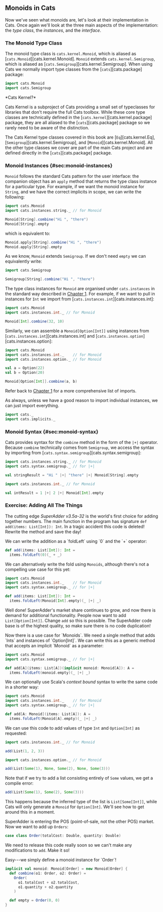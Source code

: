 ## Monoids in Cats

Now we've seen what monoids are,
let's look at their implementation in Cats.
Once again we'll look at the three main aspects of the implementation:
the *type class*, the *instances*, and the *interface*.

### The Monoid Type Class

The monoid type class is `cats.kernel.Monoid`,
which is aliased as [`cats.Monoid`][cats.kernel.Monoid].
`Monoid` extends `cats.kernel.Semigroup`,
which is aliased as [`cats.Semigroup`][cats.kernel.Semigroup].
When using Cats we normally import type classes
from the [`cats`][cats.package] package:

```scala mdoc:silent
import cats.Monoid
import cats.Semigroup
```

<div class="callout callout-info">
*Cats Kernel?*

Cats Kernel is a subproject of Cats
providing a small set of typeclasses
for libraries that don't require the full Cats toolbox.
While these core type classes are technically
defined in the [`cats.kernel`][cats.kernel.package] package,
they are all aliased to the [`cats`][cats.package] package
so we rarely need to be aware of the distinction.

The Cats Kernel type classes covered in this book are
[`Eq`][cats.kernel.Eq],
[`Semigroup`][cats.kernel.Semigroup],
and [`Monoid`][cats.kernel.Monoid].
All the other type classes we cover
are part of the main Cats project and
are defined directly in the [`cats`][cats.package] package.
</div>

### Monoid Instances {#sec:monoid-instances}

`Monoid` follows the standard Cats pattern for the user interface:
the companion object has an `apply` method
that returns the type class instance for a particular type.
For example, if we want the monoid instance for `String`,
and we have the correct implicits in scope,
we can write the following:

```scala mdoc:silent
import cats.Monoid
import cats.instances.string._ // for Monoid
```

```scala mdoc
Monoid[String].combine("Hi ", "there")
Monoid[String].empty
```

which is equivalent to:

```scala mdoc
Monoid.apply[String].combine("Hi ", "there")
Monoid.apply[String].empty
```

As we know, `Monoid` extends `Semigroup`.
If we don't need `empty` we can equivalently write:

```scala mdoc:silent
import cats.Semigroup
```

```scala mdoc
Semigroup[String].combine("Hi ", "there")
```

The type class instances for `Monoid`
are organised under `cats.instances`
in the standard way described
in [Chapter 1](#importing-default-instances).
For example, if we want to pull in instances for `Int`
we import from [`cats.instances.int`][cats.instances.int]:

```scala mdoc:silent
import cats.Monoid
import cats.instances.int._ // for Monoid
```

```scala mdoc
Monoid[Int].combine(32, 10)
```

Similarly, we can assemble a `Monoid[Option[Int]]` using
instances from [`cats.instances.int`][cats.instances.int]
and [`cats.instances.option`][cats.instances.option]:

```scala mdoc:silent
import cats.Monoid
import cats.instances.int._    // for Monoid
import cats.instances.option._ // for Monoid
```

```scala mdoc
val a = Option(22)
val b = Option(20)

Monoid[Option[Int]].combine(a, b)
```

Refer back to [Chapter 1](#importing-default-instances)
for a more comprehensive list of imports.

As always, unless we have a good reason to import individual instances,
we can just import everything.

```scala
import cats._
import cats.implicits._
```

### Monoid Syntax {#sec:monoid-syntax}

Cats provides syntax for the `combine` method
in the form of the `|+|` operator.
Because `combine` technically comes from `Semigroup`,
we access the syntax by importing from [`cats.syntax.semigroup`][cats.syntax.semigroup]:

```scala mdoc:silent
import cats.instances.string._ // for Monoid
import cats.syntax.semigroup._ // for |+|
```

```scala mdoc
val stringResult = "Hi " |+| "there" |+| Monoid[String].empty
```

```scala mdoc:silent
import cats.instances.int._ // for Monoid
```

```scala mdoc
val intResult = 1 |+| 2 |+| Monoid[Int].empty
```

### Exercise: Adding All The Things

The cutting edge *SuperAdder v3.5a-32* is the world's first choice for adding together numbers.
The main function in the program has signature `def add(items: List[Int]): Int`.
In a tragic accident this code is deleted! Rewrite the method and save the day!

<div class="solution">
We can write the addition as a `foldLeft` using `0` and the `+` operator:

```scala mdoc:silent
def add(items: List[Int]): Int =
  items.foldLeft(0)(_ + _)
```

We can alternatively write the fold using `Monoids`,
although there's not a compelling use case for this yet:

```scala mdoc:silent:reset-object
import cats.Monoid
import cats.instances.int._    // for Monoid
import cats.syntax.semigroup._ // for |+|

def add(items: List[Int]): Int =
  items.foldLeft(Monoid[Int].empty)(_ |+| _)
```
</div>

Well done! SuperAdder's market share continues to grow,
and now there is demand for additional functionality.
People now want to add `List[Option[Int]]`.
Change `add` so this is possible.
The SuperAdder code base is of the highest quality,
so make sure there is no code duplication!

<div class="solution">
Now there is a use case for `Monoids`.
We need a single method that adds `Ints` and instances of `Option[Int]`.
We can write this as a generic method that accepts an implicit `Monoid` as a parameter:

```scala mdoc:silent:reset-object
import cats.Monoid
import cats.syntax.semigroup._ // for |+|

def add[A](items: List[A])(implicit monoid: Monoid[A]): A =
  items.foldLeft(monoid.empty)(_ |+| _)
```

We can optionally use Scala's *context bound* syntax to write the same code in a shorter way:

```scala mdoc:invisible:reset-object
import cats.Monoid
import cats.instances.int._    // for Monoid
import cats.syntax.semigroup._ // for |+|
```
```scala mdoc:silent
def add[A: Monoid](items: List[A]): A =
  items.foldLeft(Monoid[A].empty)(_ |+| _)
```

We can use this code to add values of type `Int` and `Option[Int]` as requested:

```scala mdoc:silent
import cats.instances.int._ // for Monoid
```

```scala mdoc
add(List(1, 2, 3))
```

```scala mdoc:silent
import cats.instances.option._ // for Monoid
```

```scala mdoc
add(List(Some(1), None, Some(2), None, Some(3)))
```

Note that if we try to add a list consisting entirely of `Some` values,
we get a compile error:

```scala mdoc:fail
add(List(Some(1), Some(2), Some(3)))
```

This happens because the inferred type of the list is `List[Some[Int]]`,
while Cats will only generate a `Monoid` for `Option[Int]`.
We'll see how to get around this in a moment.
</div>

SuperAdder is entering the POS (point-of-sale, not the other POS) market.
Now we want to add up `Orders`:

```scala mdoc:silent
case class Order(totalCost: Double, quantity: Double)
```

We need to release this code really soon so we can't make any modifications to `add`.
Make it so!

<div class="solution">
Easy---we simply define a monoid instance for `Order`!

```scala mdoc:silent
implicit val monoid: Monoid[Order] = new Monoid[Order] {
  def combine(o1: Order, o2: Order) =
    Order(
      o1.totalCost + o2.totalCost,
      o1.quantity + o2.quantity
    )

  def empty = Order(0, 0)
}
```
</div>
